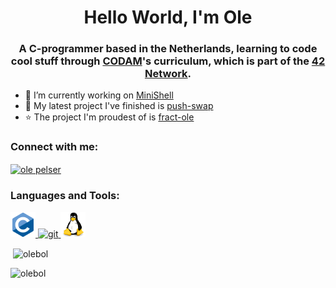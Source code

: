 <h1 align="center">Hello World, I'm Ole</h1>
<h3 align="center">A C-programmer based in the Netherlands, learning to code cool stuff through <a href="https://www.codam.nl/en">CODAM</a>'s curriculum, which is part of the <a href="https://42.fr/en/homepage">42 Network</a>.</h3>


- 🐚 I’m currently working on [MiniShell](https://github.com/kennyohhst/minishell)
- 🔀 My latest project I've finished is [push-swap](https://github.com/olebol/push-swap)
- ⭐ The project I'm proudest of is [fract-ole](https://github.com/olebol/fract-ole)

<h3 align="left">Connect with me:</h3>
<p align="left">
<a href="https://linkedin.com/in/ole pelser" target="blank"><img align="center" src="https://raw.githubusercontent.com/rahuldkjain/github-profile-readme-generator/master/src/images/icons/Social/linked-in-alt.svg" alt="ole pelser" height="30" width="40" /></a>
</p>

<h3 align="left">Languages and Tools:</h3>
<p align="left"> <a href="https://www.cprogramming.com/" target="_blank" rel="noreferrer"> <img src="https://raw.githubusercontent.com/devicons/devicon/master/icons/c/c-original.svg" alt="c" width="40" height="40"/> </a> <a href="https://git-scm.com/" target="_blank" rel="noreferrer"> <img src="https://www.vectorlogo.zone/logos/git-scm/git-scm-icon.svg" alt="git" width="40" height="40"/> </a> <a href="https://www.linux.org/" target="_blank" rel="noreferrer"> <img src="https://raw.githubusercontent.com/devicons/devicon/master/icons/linux/linux-original.svg" alt="linux" width="40" height="40"/> </a> </p>

<p>&nbsp;<img align="center" src="https://github-readme-stats.vercel.app/api?username=olebol&show_icons=true&locale=en" alt="olebol" /></p>

<p align="left"> <img src="https://komarev.com/ghpvc/?username=olebol&label=Profile%20views&color=0e75b6&style=flat" alt="olebol" /> </p>
